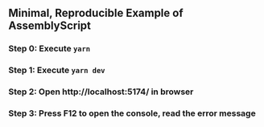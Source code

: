 ## Minimal, Reproducible Example of AssemblyScript

### Step 0: Execute `yarn`

### Step 1: Execute `yarn dev`

### Step 2: Open http://localhost:5174/ in browser

### Step 3: Press F12 to open the console, read the error message
